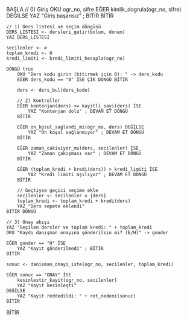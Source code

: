 BAŞLA
    // 0) Giriş
    OKU ogr_no, sifre
    EĞER kimlik_dogrula(ogr_no, sifre) DEĞİLSE
        YAZ "Giriş başarısız" ; BİTİR
    BİTİR

    // 1) Ders listesi ve seçim döngüsü
    DERS_LISTESI <- dersleri_getir(bolum, donem)
    YAZ DERS_LISTESI

    secilenler <- ∅
    toplam_kredi <- 0
    kredi_limiti <- kredi_limiti_hesapla(ogr_no)

    DÖNGÜ true
        OKU "Ders kodu girin (bitirmek için 0): " -> ders_kodu
        EĞER ders_kodu == "0" İSE ÇIK DÖNGÜ BİTİR

        ders <- ders_bul(ders_kodu)

        // 2) Kontroller
        EĞER kontenjan(ders) <= kayitli_sayi(ders) İSE
            YAZ "Kontenjan dolu" ; DEVAM ET DÖNGÜ
        BİTİR

        EĞER on_kosul_saglandi_mi(ogr_no, ders) DEĞİLSE
            YAZ "Ön koşul sağlanmıyor" ; DEVAM ET DÖNGÜ
        BİTİR

        EĞER zaman_cakisiyor_mu(ders, secilenler) İSE
            YAZ "Zaman çakışması var" ; DEVAM ET DÖNGÜ
        BİTİR

        EĞER (toplam_kredi + kredi(ders)) > kredi_limiti İSE
            YAZ "Kredi limiti aşılıyor" ; DEVAM ET DÖNGÜ
        BİTİR

        // Geçtiyse geçici seçime ekle
        secilenler <- secilenler ∪ {ders}
        toplam_kredi <- toplam_kredi + kredi(ders)
        YAZ "Ders sepete eklendi"
    BİTİR DÖNGÜ

    // 3) Onay akışı
    YAZ "Seçilen dersler ve toplam kredi: " + toplam_kredi
    OKU "Kaydı danışman onayına gönderilsin mi? (E/H)" -> gonder

    EĞER gonder == "H" İSE
        YAZ "Kayıt gönderilmedi" ; BİTİR
    BİTİR

    sonuc <- danisman_onayi_iste(ogr_no, secilenler, toplam_kredi)

    EĞER sonuc == "ONAY" İSE
        kesinlestir_kayit(ogr_no, secilenler)
        YAZ "Kayıt kesinleşti"
    DEĞİLSE
        YAZ "Kayıt reddedildi: " + ret_nedeni(sonuc)
    BİTİR
BİTİR
